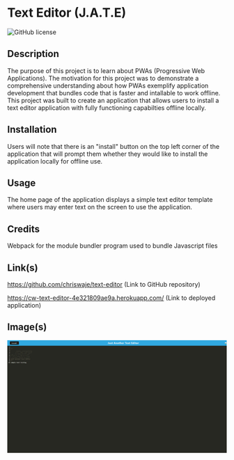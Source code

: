 # Text Editor (J.A.T.E)

![GitHub license](https://img.shields.io/badge/license-MIT-blue.svg)

## Description

The purpose of this project is to learn about PWAs (Progressive Web Applications). The motivation for this project was to demonstrate a comprehensive understanding about how PWAs exemplify application development that bundles code that is faster and intallable to work offline. This project was built to create an application that allows users to install a text editor application with fully functioning capabilties offline locally.

## Installation

Users will note that there is an "install" button on the top left corner of the application that will prompt them whether they would like to install the application locally for offline use.

## Usage

The home page of the application displays a simple text editor template where users may enter text on the screen to use the application. 

## Credits

Webpack for the module bundler program used to bundle Javascript files

## Link(s)

https://github.com/chriswaje/text-editor (Link to GitHub repository)

https://cw-text-editor-4e321809ae9a.herokuapp.com/ (Link to deployed application)

## Image(s)

![](./images/JATE.png)